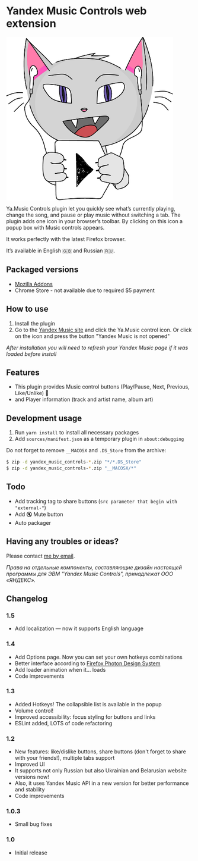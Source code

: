 # Yandex Music Controls web extension

<img src="/images/logo-hd.png" align="center" height="439" width="450" alt="Music Controls Logo" >

Ya.Music Controls plugin let you quickly see what’s currently playing, change the song, and pause or play music without switching a tab.
The plugin adds one icon in your browser’s toolbar. By clicking on this icon a popup box with Music controls appears.

It works perfectly with the latest Firefox browser.

It’s available in English :gb: and Russian :ru:.

## Packaged versions

* [Mozilla Addons](https://addons.mozilla.org/en-US/firefox/addon/yandex-music-controls/)
* Chrome Store - not available due to required $5 payment

## How to use

1. Install the plugin
2. Go to the [Yandex Music site](https://music.yandex.ru/) and click the Ya.Music control icon. Or click on the icon and press the button "Yandex Music is not opened"

*After installation you will need to refresh your Yandex Music page if it was loaded before install*

## Features

* This plugin provides Music control buttons (Play/Pause, Next, Previous, Like/Unlike) :musical_note:
* and Player information (track and artist name, album art)

## Development usage

1. Run `yarn install` to install all necessary packages
2. Add `sources/manifest.json` as a temporary plugin in `about:debugging`

Do not forget to remove `__MACOSX` and `.DS_Store` from the archive:

```bash
$ zip -d yandex_music_controls-*.zip "*/*.DS_Store"
$ zip -d yandex_music_controls-*.zip "__MACOSX/*"
```

## Todo

* Add tracking tag to share buttons (`src parameter that begin with "external-"`)
* Add :mute: Mute button
* Auto packager

## Having any troubles or ideas?

Please contact [me by email](mailto:kb@kernel-it.ru).

*Права на отдельные компоненты, составляющие дизайн настоящей программы для ЭВМ "Yandex Music Controls", принадлежат ООО «ЯНДЕКС».*

## Changelog

### 1.5
* Add localization — now it supports English language

### 1.4

* Add Options page. Now you can set your own hotkeys combinations
* Better interface according to [Firefox Photon Design System](https://design.firefox.com/photon/welcome.html)
* Add loader animation when it… loads
* Code improvements

### 1.3

* Added Hotkeys! The collapsible list is available in the popup
* Volume control!
* Improved accessibility: focus styling for buttons and links
* ESLint added, LOTS of code refactoring

### 1.2

* New features: like/dislike buttons, share buttons (don't forget to share with your friends!), multiple tabs support
* Improved UI
* It supports not only Russian but also Ukrainian and Belarusian website versions now!
* Also, it uses Yandex Music API in a new version for better performance and stability
* Code improvements

### 1.0.3

* Small bug fixes

### 1.0

* Initial release
